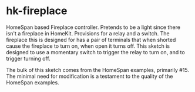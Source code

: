 # hk-fireplace
HomeSpan based Fireplace controller. Pretends to be a light since there isn't a fireplace in HomeKit. Provisions for a relay and a switch. The fireplace this is designed for has a pair of terminals that when shorted cause the fireplace to turn on, when open it turns off. 
This sketch is designed to use a momentary switch to trigger the relay to turn on, and to trigger turning off.

The bulk of this sketch comes from the HomeSpan examples, primarily #15. The minimal need for modification is a testament to the quality of the HomeSpan examples.

